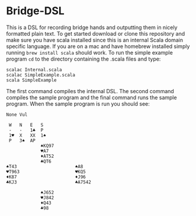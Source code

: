 # Bridge-DSL
This is a DSL for recording bridge hands and outputting them in nicely formatted
plain text. To get started download or clone this repository and make sure you
have scala installed since this is an internal Scala domain specific language.
If you are on a mac and have homebrew installed simply running `brew install scala`
should work. To run the simple example program `cd` to the directory containing the
.scala files and type:
```
scalac Internal.scala
scalac SimpleExample.scala
scala SimpleExample
```
The first command compiles the internal DSL. The second command compiles the
sample program and the final command runs the sample program. When the sample
program is run you should see:
```
None Vul

 W   N   E   S
 -   -   1♣  P
 1♥  X   XX  1♠
 P   3♠  AP
             ♠KQ97
             ♥A7
             ♦AT52
             ♣QT6
♠T43                      ♠A8
♥T963                     ♥KQ5
♦K87                      ♦J96
♣KJ3                      ♣A7542

             ♠J652
             ♥J842
             ♦Q43
             ♣98
```